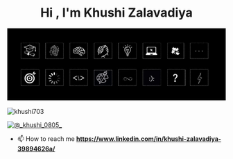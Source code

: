 <h1 align="center">Hi , I'm Khushi Zalavadiya </h1>
<img src="github.jpg" alt="khushi703" />

<p align="left"> <img src="https://komarev.com/ghpvc/?username=khushi703&label=Profile%20views&color=0e75b6&style=flat" alt="khushi703" /> </p>

<p align="left"> <a href="https://x.com/khushizalavadia" target="blank"><img src="https://img.shields.io/twitter/follow/khushizalavadia?logo=twitter&style=for-the-badge" alt="@_khushi_0805_" /></a> </p>

- 📫 How to reach me **https://www.linkedin.com/in/khushi-zalavadiya-39894626a/**


